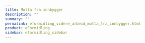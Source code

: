 ```yaml
---
title: Motta fra innbygger
description: ""
summary: ""
permalink: eformidling_videre_arbeid_motta_fra_innbygger.html
product: eFormidling
sidebar: eformidling_sidebar
---
```


